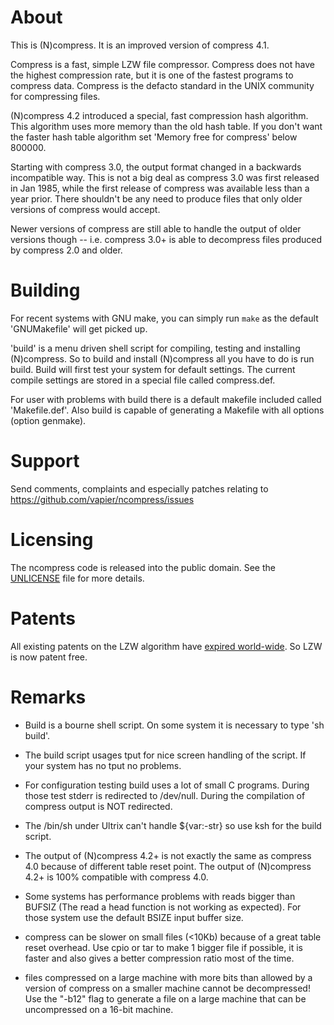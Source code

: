 # About

This is (N)compress.  It is an improved version of compress 4.1.

Compress is a fast, simple LZW file compressor.  Compress does not have
the highest compression rate, but it is one of the fastest programs to
compress data.  Compress is the defacto standard in the UNIX community
for compressing files.

(N)compress 4.2 introduced a special, fast compression hash algorithm.
This algorithm uses more memory than the old hash table. If you don't want
the faster hash table algorithm set 'Memory free for compress' below
800000.

Starting with compress 3.0, the output format changed in a backwards
incompatible way.  This is not a big deal as compress 3.0 was first released
in Jan 1985, while the first release of compress was available less than a
year prior.  There shouldn't be any need to produce files that only older
versions of compress would accept.

Newer versions of compress are still able to handle the output of older versions
though -- i.e. compress 3.0+ is able to decompress files produced by compress
2.0 and older.

# Building

For recent systems with GNU make, you can simply run `make` as the default
'GNUMakefile' will get picked up.

'build' is a menu driven shell script for compiling, testing and
installing (N)compress. So to build and install (N)compress all you have to
do is run build.  Build will first test your system for default
settings. The current compile settings are stored in a special file
called compress.def.

For user with problems with build there is a default makefile included
called 'Makefile.def'. Also build is capable of generating a Makefile with
all options (option genmake).

# Support

Send comments, complaints and especially patches relating to
    https://github.com/vapier/ncompress/issues

# Licensing

The ncompress code is released into the public domain.  See the
[UNLICENSE](UNLICENSE) file for more details.

# Patents

All existing patents on the LZW algorithm have
[expired world-wide](http://en.wikipedia.org/wiki/LZW#Patent_issues).
So LZW is now patent free.

# Remarks

- Build is a bourne shell script. On some system it is necessary to type
  'sh build'.

- The build script usages tput for nice screen handling of the script.
  If your system has no tput no problems.

- For configuration testing build uses a lot of small C programs. During
  those test stderr is redirected to /dev/null.
  During the compilation of compress output is NOT redirected.

- The /bin/sh under Ultrix can't handle ${var:-str} so use ksh for the
  build script.

- The output of (N)compress 4.2+ is not exactly the same as compress 4.0
  because of different table reset point. The output of (N)compress 4.2+
  is 100% compatible with compress 4.0.

- Some systems has performance problems with reads bigger than BUFSIZ
  (The read a head function is not working as expected). For those
  system use the default BSIZE input buffer size.

- compress can be slower on small files (<10Kb) because of a great
  table reset overhead. Use cpio or tar to make 1 bigger file if
  possible, it is faster and also gives a better compression ratio most
  of the time.

- files compressed on a large machine with more bits than allowed by
  a version of compress on a smaller machine cannot be decompressed!  Use the
  "-b12" flag to generate a file on a large machine that can be uncompressed
  on a 16-bit machine.
